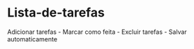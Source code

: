 # Lista-de-tarefas
Adicionar tarefas -  Marcar como feita -  Excluir tarefas - Salvar automaticamente
